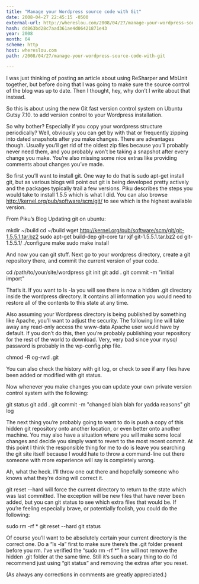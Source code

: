 ```yaml
---
title: "Manage your Wordpress source code with Git"
date: 2008-04-27 22:45:15 -0500
external-url: http://whereslou.com/2008/04/27/manage-your-wordpress-source-code-with-git
hash: dd863bd28c7aad361ae4d06421871e43
year: 2008
month: 04
scheme: http
host: whereslou.com
path: /2008/04/27/manage-your-wordpress-source-code-with-git

---
```


I was just thinking of posting an article about using ReSharper and MbUnit together, but before doing that I was going to make sure the source control of the blog was up to date. Then I thought, hey, why don’t I write about that instead.

So this is about using the new Git fast version control system on Ubuntu Gutsy 7.10. to add version control to your Wordpress installation.



So why bother? Especially if you copy your wordpress structure periodically? Well, obviously you can get by with that or frequently zipping into dated snapshots after you make changes. There are advantages though. Usually you’ll get rid of the oldest zip files because you’ll probably never need them, and you probably won’t be taking a snapshot after every change you make. You’re also missing some nice extras like providing comments about changes you’ve made.

So first you’ll want to install git. One way to do that is sudo apt-get install git, but as various blogs will point out git is being developed pretty actively and the packages typically trail a few versions. Piku describes the steps you would take to install 1.5.5 which is what I did. You can also browse http://kernel.org/pub/software/scm/git/ to see which is the highest available version.

From Piku’s Blog Updating git on ubuntu:

mkdir ~/build
cd ~/build
wget http://kernel.org/pub/software/scm/git/git-1.5.5.1.tar.bz2
sudo apt-get build-dep git-core
tar xjf git-1.5.5.1.tar.bz2
cd git-1.5.5.1/
./configure
make
sudo make install

And now you can git stuff. Next go to your wordpress directory, create a git repository there, and commit the current version of your code.

cd /path/to/your/site/wordpress
git init
git add .
git commit -m "initial import"

That’s it. If you want to ls -la you will see there is now a hidden .git directory inside the wordpress directory. It contains all information you would need to restore all of the contents to this state at any time.

Also assuming your Wordpress directory is being published by something like Apache, you’ll want to adjust the security. The following line will take away any read-only access the www-data Apache user would have by default. If you don’t do this, then you’re probably publishing your repository for the rest of the world to download. Very, very bad since your mysql password is probably in the wp-config.php file.

chmod -R og-rwd .git

You can also check the history with git log, or check to see if any files have been added or modified with git status.

Now whenever you make changes you can update your own private version control system with the following:

git status
git add .
git commit -m "changed blah blah for yadda reasons"
git log

The next thing you’re probably going to want to do is push a copy of this hidden git repository onto another location, or even better onto another machine. You may also have a situation where you will make some local changes and decide you simply want to revert to the most recent commit. At this point I think the responsible thing for me to do is leave you searching the git site itself because I would hate to throw a command-line out there someone with more experience will say is completely wrong.

Ah, what the heck. I’ll throw one out there and hopefully someone who knows what they’re doing will correct it.

git reset --hard will force the current directory to return to the state which was last committed. The exception will be new files that have never been added, but you can git status to see which extra files that would be. If you’re feeling especially brave, or potentially foolish, you could do the following:

sudo rm -rf *
git reset --hard
git status

Of course you’ll want to be absolutely certain your current directory is the correct one. Do a “ls -la” first to make sure there’s the .git folder present before you rm. I’ve verified the “sudo rm -rf *” line will not remove the hidden .git folder at the same time. Still it’s such a scary thing to do I’d recommend just using “git status” and removing the extras after you reset.

(As always any corrections in comments are greatly appreciated.)

